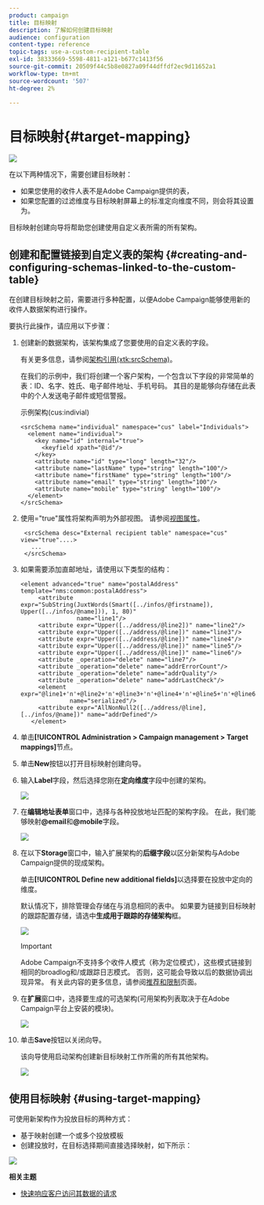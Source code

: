 ```yaml
---
product: campaign
title: 目标映射
description: 了解如何创建目标映射
audience: configuration
content-type: reference
topic-tags: use-a-custom-recipient-table
exl-id: 38333669-5598-4811-a121-b677c1413f56
source-git-commit: 20509f44c5b8e0827a09f44dffdf2ec9d11652a1
workflow-type: tm+mt
source-wordcount: '507'
ht-degree: 2%

---
```


# 目标映射{#target-mapping}

![](../../assets/v7-only.svg)

在以下两种情况下，需要创建目标映射：

* 如果您使用的收件人表不是Adobe Campaign提供的表，
* 如果您配置的过滤维度与目标映射屏幕上的标准定向维度不同，则会将其设置为。

目标映射创建向导将帮助您创建使用自定义表所需的所有架构。

## 创建和配置链接到自定义表的架构 {#creating-and-configuring-schemas-linked-to-the-custom-table}

在创建目标映射之前，需要进行多种配置，以便Adobe Campaign能够使用新的收件人数据架构进行操作。

要执行此操作，请应用以下步骤：

1. 创建新的数据架构，该架构集成了您要使用的自定义表的字段。

   有关更多信息，请参阅[架构引用(xtk:srcSchema)](../../configuration/using/about-schema-reference.md)。

   在我们的示例中，我们将创建一个客户架构，一个包含以下字段的非常简单的表：ID、名字、姓氏、电子邮件地址、手机号码。 其目的是能够向存储在此表中的个人发送电子邮件或短信警报。

   示例架构(cus:indivial)

   ```
   <srcSchema name="individual" namespace="cus" label="Individuals">
     <element name="individual">
       <key name="id" internal="true">
         <keyfield xpath="@id"/>
       </key>
       <attribute name="id" type="long" length="32"/>
       <attribute name="lastName" type="string" length="100"/>
       <attribute name="firstName" type="string" length="100"/>
       <attribute name="email" type="string" length="100"/>
       <attribute name="mobile" type="string" length="100"/>
     </element>
   </srcSchema>
   ```

1. 使用=&quot;true&quot;属性将架构声明为外部视图。 请参阅[视图属性](../../configuration/using/schema-characteristics.md#the-view-attribute)。

   ```
    <srcSchema desc="External recipient table" namespace="cus" view="true"....>
      ...
    </srcSchema>
   ```

1. 如果需要添加直邮地址，请使用以下类型的结构：

   ```
   <element advanced="true" name="postalAddress" template="nms:common:postalAddress">
        <attribute expr="SubString(JuxtWords(Smart([../infos/@firstname]), Upper([../infos/@name])), 1, 80)"
                   name="line1"/>
        <attribute expr="Upper([../address/@line2])" name="line2"/>
        <attribute expr="Upper([../address/@line])" name="line3"/>
        <attribute expr="Upper([../address/@line])" name="line4"/>
        <attribute expr="Upper([../address/@line])" name="line5"/>
        <attribute expr="Upper([../address/@line])" name="line6"/>
        <attribute _operation="delete" name="line7"/>
        <attribute _operation="delete" name="addrErrorCount"/>
        <attribute _operation="delete" name="addrQuality"/>
        <attribute _operation="delete" name="addrLastCheck"/>
        <element expr="@line1+'n'+@line2+'n'+@line3+'n'+@line4+'n'+@line5+'n'+@line6"
                 name="serialized"/>
        <attribute expr="AllNonNull2([../address/@line], [../infos/@name])" name="addrDefined"/>
      </element>
   ```

1. 单击&#x200B;**[!UICONTROL Administration > Campaign management > Target mappings]**&#x200B;节点。
1. 单击&#x200B;**New**&#x200B;按钮以打开目标映射创建向导。
1. 输入&#x200B;**Label**&#x200B;字段，然后选择您刚在&#x200B;**定向维度**&#x200B;字段中创建的架构。

   ![](assets/mapping_diffusion_wizard_1.png)

1. 在&#x200B;**编辑地址表单**&#x200B;窗口中，选择与各种投放地址匹配的架构字段。 在此，我们能够映射&#x200B;**@email**&#x200B;和&#x200B;**@mobile**&#x200B;字段。

   ![](assets/mapping_diffusion_wizard_2.png)

1. 在以下&#x200B;**Storage**&#x200B;窗口中，输入扩展架构的&#x200B;**后缀字段**&#x200B;以区分新架构与Adobe Campaign提供的现成架构。

   单击&#x200B;**[!UICONTROL Define new additional fields]**&#x200B;以选择要在投放中定向的维度。

   默认情况下，排除管理会存储在与消息相同的表中。 如果要为链接到目标映射的跟踪配置存储，请选中&#x200B;**生成用于跟踪的存储架构**&#x200B;框。

   ![](assets/mapping_diffusion_wizard_3.png)

   >[!IMPORTANT]
   >
   >Adobe Campaign不支持多个收件人模式（称为定位模式），这些模式链接到相同的broadlog和/或跟踪日志模式。 否则，这可能会导致以后的数据协调出现异常。 有关此内容的更多信息，请参阅[推荐和限制](../../configuration/using/about-custom-recipient-table.md)页面。

1. 在&#x200B;**扩展**&#x200B;窗口中，选择要生成的可选架构(可用架构列表取决于在Adobe Campaign平台上安装的模块)。

   ![](assets/mapping_diffusion_wizard_4.png)

1. 单击&#x200B;**Save**&#x200B;按钮以关闭向导。

   该向导使用启动架构创建新目标映射工作所需的所有其他架构。

   ![](assets/mapping_schema_list.png)

## 使用目标映射 {#using-target-mapping}

可使用新架构作为投放目标的两种方式：

* 基于映射创建一个或多个投放模板
* 创建投放时，在目标选择期间直接选择映射，如下所示：

![](assets/mapping_selection_ciblage.png)

**相关主题**

* [快速响应客户访问其数据的请求](https://helpx.adobe.com/campaign/kb/simplifying-campaign-management-acc.html#Quicklyrespondtocustomerrequeststoaccesstheirdata)
